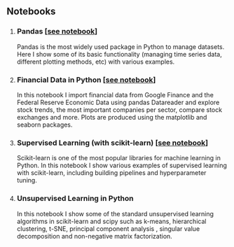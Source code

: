 ## Notebooks

1. ### Pandas [[see notebook](pandas.html#bottom)]
   
   Pandas is the most widely used package in Python to manage datasets. Here I show some of its basic functionality (managing time series data, different plotting methods, etc) with various examples. 
   
2. ### Financial Data in Python [[see notebook](financial.html#bottom)]

   In this notebook I import financial data from Google Finance and the Federal Reserve Economic Data using pandas Datareader and explore stock trends, the most important companies per sector, compare stock exchanges and more. Plots are produced using the matplotlib and seaborn packages.
   
3. ### Supervised Learning (with scikit-learn) [[see notebook](supervised_learning.html#bottom)]

   Scikit-learn is one of the most popular libraries for machine learning in Python. In this notebook I show various examples of supervised learning with scikit-learn, including building pipelines and hyperparameter tuning.
   
4. ### Unsupervised Learning in Python

   In this notebook I show some of the standard unsupervised learning algorithms in scikit-learn and scipy such as k-means, hierarchical clustering, t-SNE, principal component analysis , singular value decomposition and non-negative matrix factorization.
